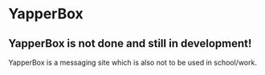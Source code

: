 <h1>YapperBox</h1>
<h2>YapperBox is not done and still in development!</h2>
<p>YapperBox is a messaging site which is also not to be used in school/work.</p>
